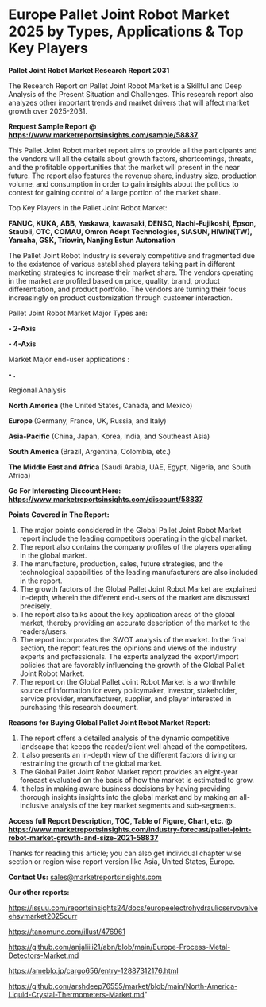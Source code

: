 # Europe Pallet Joint Robot Market 2025 by Types, Applications & Top Key Players

<strong>Pallet Joint Robot Market Research Report 2031</strong>

The Research Report on Pallet Joint Robot Market is a Skillful and Deep Analysis of the Present Situation and Challenges. This research report also analyzes other important trends and market drivers that will affect market growth over 2025-2031.

<strong>Request Sample Report @ <a href=https://www.marketreportsinsights.com/sample/58837>https://www.marketreportsinsights.com/sample/58837</a></strong>

This Pallet Joint Robot market report aims to provide all the participants and the vendors will all the details about growth factors, shortcomings, threats, and the profitable opportunities that the market will present in the near future. The report also features the revenue share, industry size, production volume, and consumption in order to gain insights about the politics to contest for gaining control of a large portion of the market share.

Top Key Players in the Pallet Joint Robot Market:

<strong>FANUC, KUKA, ABB, Yaskawa, kawasaki, DENSO, Nachi-Fujikoshi, Epson, Staubli, OTC, COMAU, Omron Adept Technologies, SIASUN, HIWIN(TW), Yamaha, GSK, Triowin, Nanjing Estun Automation</strong>

The Pallet Joint Robot Industry is severely competitive and fragmented due to the existence of various established players taking part in different marketing strategies to increase their market share. The vendors operating in the market are profiled based on price, quality, brand, product differentiation, and product portfolio. The vendors are turning their focus increasingly on product customization through customer interaction.

Pallet Joint Robot Market Major Types are:

<strong>• 2-Axis

• 4-Axis</strong>

Market Major end-user applications :

<strong>• .</strong>

Regional Analysis

</u><strong><b>North America</b></strong> (the United States, Canada, and Mexico)

<strong><b>Europe </b></strong>(Germany, France, UK, Russia, and Italy)

<strong><b>Asia-Pacific</b></strong> (China, Japan, Korea, India, and Southeast Asia)

<strong><b>South America</b></strong> (Brazil, Argentina, Colombia, etc.)

<strong><b>The Middle East and Africa</b></strong> (Saudi Arabia, UAE, Egypt, Nigeria, and South Africa)

<strong>Go For Interesting Discount Here: <a href=https://www.marketreportsinsights.com/discount/58837>https://www.marketreportsinsights.com/discount/58837</a></strong>

<strong>Points Covered in The Report:</strong>
<ol>
  <li>The major points considered in the Global Pallet Joint Robot Market report include the leading competitors operating in the global market.</li>
  <li>The report also contains the company profiles of the players operating in the global market.</li>
  <li>The manufacture, production, sales, future strategies, and the technological capabilities of the leading manufacturers are also included in the report.</li>
  <li>The growth factors of the Global Pallet Joint Robot Market are explained in-depth, wherein the different end-users of the market are discussed precisely.</li>
  <li>The report also talks about the key application areas of the global market, thereby providing an accurate description of the market to the readers/users.</li>
  <li>The report incorporates the SWOT analysis of the market. In the final section, the report features the opinions and views of the industry experts and professionals. The experts analyzed the export/import policies that are favorably influencing the growth of the Global Pallet Joint Robot Market.</li>
  <li>The report on the Global Pallet Joint Robot Market is a worthwhile source of information for every policymaker, investor, stakeholder, service provider, manufacturer, supplier, and player interested in purchasing this research document.</li>
</ol>
<strong>Reasons for Buying Global Pallet Joint Robot Market Report:</strong>

<ol>
  <li>The report offers a detailed analysis of the dynamic competitive landscape that keeps the reader/client well ahead of the competitors.</li>
  <li>It also presents an in-depth view of the different factors driving or restraining the growth of the global market.</li>
  <li>The Global Pallet Joint Robot Market report provides an eight-year forecast evaluated on the basis of how the market is estimated to grow.</li>
  <li>It helps in making aware business decisions by having providing thorough insights insights into the global market and by making an all-inclusive analysis of the key market segments and sub-segments.</li>
</ol>
<strong>Access full Report Description, TOC, Table of Figure, Chart, etc. @ <a href=https://www.marketreportsinsights.com/industry-forecast/pallet-joint-robot-market-growth-and-size-2021-58837>https://www.marketreportsinsights.com/industry-forecast/pallet-joint-robot-market-growth-and-size-2021-58837</a></strong>


Thanks for reading this article; you can also get individual chapter wise section or region wise report version like Asia, United States, Europe.

<strong>Contact Us:</strong>
sales@marketreportsinsights.com

<strong>Our other reports:</strong>

<a href=https://issuu.com/reportsinsights24/docs/europeelectrohydraulicservovalveehsvmarket2025curr>https://issuu.com/reportsinsights24/docs/europeelectrohydraulicservovalveehsvmarket2025curr</a>

<a href=https://tanomuno.com/illust/476961>https://tanomuno.com/illust/476961</a>

<a href=https://github.com/anjaliiii21/abn/blob/main/Europe-Process-Metal-Detectors-Market.md>https://github.com/anjaliiii21/abn/blob/main/Europe-Process-Metal-Detectors-Market.md</a>

<a href=https://ameblo.jp/cargo656/entry-12887312176.html>https://ameblo.jp/cargo656/entry-12887312176.html</a>

<a href=https://github.com/arshdeep76555/market/blob/main/North-America-Liquid-Crystal-Thermometers-Market.md>https://github.com/arshdeep76555/market/blob/main/North-America-Liquid-Crystal-Thermometers-Market.md</a>"

